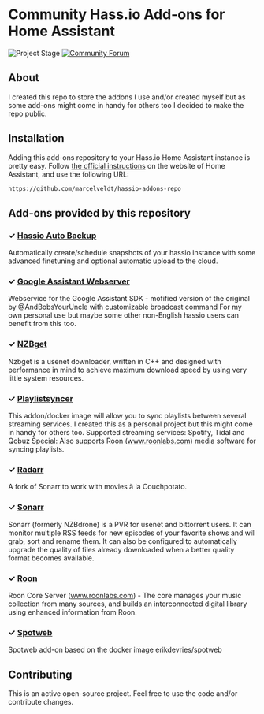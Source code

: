 # Community Hass.io Add-ons for Home Assistant

![Project Stage][project-stage-shield]
[![Community Forum][forum-shield]][forum]

## About
I created this repo to store the addons I use and/or created myself but as some add-ons might come in handy for others too I decided to make the repo public.

## Installation

Adding this add-ons repository to your Hass.io Home Assistant instance is
pretty easy. Follow [the official instructions][third-party-addons] on the
website of Home Assistant, and use the following URL:

```txt
https://github.com/marcelveldt/hassio-addons-repo
```

## Add-ons provided by this repository

### &#10003; [Hassio Auto Backup][addon-autobackup]

Automatically create/schedule snapshots of your hassio instance with some advanced finetuning and optional automatic upload to the cloud.


### &#10003; [Google Assistant Webserver][addon-google-assistant-webserver]

Webservice for the Google Assistant SDK - mofified version of the original by @AndBobsYourUncle with customizable broadcast command For my own personal use but maybe some other non-English hassio users can benefit from this too.


### &#10003; [NZBget][addon-nzbget]

Nzbget is a usenet downloader, written in C++ and designed with performance in mind to achieve maximum download speed by using very little system resources.


### &#10003; [Playlistsyncer][addon-playlistsyncer]

This addon/docker image will allow you to sync playlists between several streaming services. I created this as a personal project but this might come in handy for others too. Supported streaming services: Spotify, Tidal and Qobuz Special: Also supports Roon (www.roonlabs.com) media software for syncing playlists.


### &#10003; [Radarr][addon-radarr]

A fork of Sonarr to work with movies à la Couchpotato.


### &#10003; [Sonarr][addon-sonarr]

Sonarr (formerly NZBdrone) is a PVR for usenet and bittorrent users. It can monitor multiple RSS feeds for new episodes of your favorite shows and will grab, sort and rename them. It can also be configured to automatically upgrade the quality of files already downloaded when a better quality format becomes available.


### &#10003; [Roon][addon-roon]

Roon Core Server (www.roonlabs.com) - The core manages your music collection from many sources, and builds an interconnected digital library using enhanced information from Roon.


### &#10003; [Spotweb][addon-spotweb]

Spotweb add-on based on the docker image erikdevries/spotweb

## Contributing

This is an active open-source project. Feel free to use the code and/or contribute changes.

[addon-autobackup]: https://github.com/marcelveldt/hassio-addons-repo/tree/master/autobackup
[addon-google-assistant-webserver]: https://github.com/marcelveldt/hassio-addons-repo/tree/master/google-assistant-webserver
[addon-nzbget]: https://github.com/marcelveldt/hassio-addons-repo/tree/master/nzbget
[addon-playlistsyncer]: https://github.com/marcelveldt/hassio-addons-repo/tree/master/playlistsyncer
[addon-radarr]: https://github.com/marcelveldt/hassio-addons-repo/tree/master/radarr
[addon-sonarr]: https://github.com/marcelveldt/hassio-addons-repo/tree/master/sonarr
[addon-roon]: https://github.com/marcelveldt/hassio-addons-repo/tree/master/roon
[addon-spotweb]: https://github.com/marcelveldt/hassio-addons-repo/tree/master/spotweb


[forum-shield]: https://img.shields.io/badge/community-forum-brightgreen.svg
[forum]: https://community.home-assistant.io?u=marcelveldt
[maintenance-shield]: https://img.shields.io/maintenance/yes/2018.svg
[project-stage-shield]: https://img.shields.io/badge/project%20stage-production%20ready-brightgreen.svg
[third-party-addons]: https://home-assistant.io/hassio/installing_third_party_addons/
